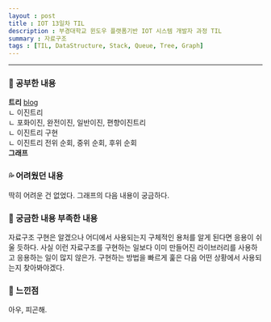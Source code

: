 ```yaml
---
layout : post
title : IOT 13일차 TIL
description : 부경대학교 윈도우 플랫폼기반 IOT 시스템 개발자 과정 TIL
summary : 자료구조
tags : [TIL, DataStructure, Stack, Queue, Tree, Graph]
---
```

  
-------------
   
   
### 📓 공부한 내용 

**트리** [blog](https://canyougivemeonelastkiss.tistory.com/29)  
 ㄴ 이진트리  
 ㄴ 포화이진, 완전이진, 일반이진, 편향이진트리  
 ㄴ 이진트리 구현  
 ㄴ 이진트리 전위 순회, 중위 순회, 후위 순회  
**그래프**


### 💦 어려웠던 내용 

딱히 어려운 건 없었다. 그래프의 다음 내용이 궁금하다.
 
### 🧷 궁금한 내용  부족한 내용 

자료구조 구현은 알겠으나 어디에서 사용되는지 구체적인 용처를 알게 된다면 응용이 쉬울 듯하다.
사실 이런 자료구조를 구현하는 일보다 이미 만들어진 라이브러리를 사용하고 응용하는 일이 많지 않은가.
구현하는 방법을 빠르게 훑은 다음 어떤 상황에서 사용되는지 찾아봐야겠다.

### 💬 느낀점 

아우, 피곤해.
